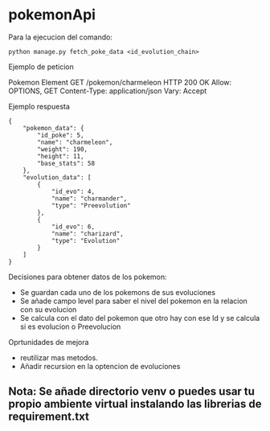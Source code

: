 # pokemonApi
Para la ejecucion del comando:

```
python manage.py fetch_poke_data <id_evolution_chain>
```

Ejemplo de peticion

Pokemon Element
GET /pokemon/charmeleon
HTTP 200 OK
Allow: OPTIONS, GET
Content-Type: application/json
Vary: Accept


Ejemplo respuesta 
```
{
    "pokemon_data": {
        "id_poke": 5,
        "name": "charmeleon",
        "weight": 190,
        "height": 11,
        "base_stats": 58
    },
    "evolution_data": [
        {
            "id_evo": 4,
            "name": "charmander",
            "type": "Preevolution"
        },
        {
            "id_evo": 6,
            "name": "charizard",
            "type": "Evolution"
        }
    ]
}
```
Decisiones para obtener datos de los pokemon:

*   Se guardan cada uno de los pokemons de sus evoluciones
*   Se añade campo level para saber el nivel del pokemon en la relacion con su evolucion
*   Se calcula con el dato del pokemon que otro hay con ese Id y se calcula si es evolucion o Preevolucion


Oprtunidades de mejora
*   reutilizar mas metodos.
*   Añadir recursion en la optencion de evoluciones

## Nota: Se añade directorio venv o puedes usar tu propio ambiente virtual instalando las librerias de requirement.txt
